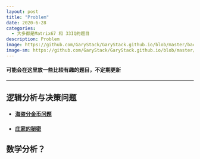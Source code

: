```yaml
---
layout: post
title: "Problem"
date: 2020-6-28
categories:
  - 大多都是Matrix67 和 33IQ的题目
description: Problem
image: https://github.com/GaryStack/GaryStack.github.io/blob/master/background/%E6%98%9F%E7%A9%BA/timg%20(3).jpg?raw=true
image-sm: https://github.com/GaryStack/GaryStack.github.io/blob/master/background/%E6%98%9F%E7%A9%BA/timg%20(3).jpg?raw=true
---
```


#### 可能会在这里放一些比较有趣的题目，不定期更新

------

## 逻辑分析与决策问题

+ #### **[海盗分金币问题]()**

+ #### [**庄家的秘密**]()

## **数学分析？**



